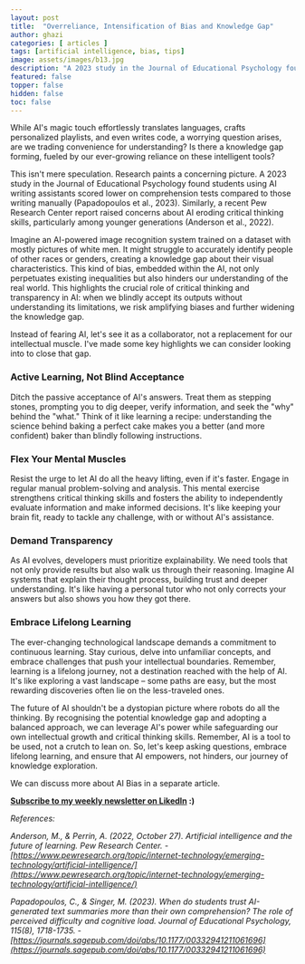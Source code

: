 ```yaml
---
layout: post
title:  "Overreliance, Intensification of Bias and Knowledge Gap"
author: ghazi
categories: [ articles ]
tags: [artificial intelligence, bias, tips]
image: assets/images/b13.jpg
description: "A 2023 study in the Journal of Educational Psychology found students using AI writing assistants scored lower on comprehension tests compared to those writing manually."
featured: false
topper: false
hidden: false
toc: false
---
```


While AI's magic touch effortlessly translates languages, crafts personalized playlists, and even writes code, a worrying question arises, are we trading convenience for understanding? Is there a knowledge gap forming, fueled by our ever-growing reliance on these intelligent tools?

This isn't mere speculation. Research paints a concerning picture. A 2023 study in the Journal of Educational Psychology found students using AI writing assistants scored lower on comprehension tests compared to those writing manually (Papadopoulos et al., 2023). Similarly, a recent Pew Research Center report raised concerns about AI eroding critical thinking skills, particularly among younger generations (Anderson et al., 2022).

Imagine an AI-powered image recognition system trained on a dataset with mostly pictures of white men. It might struggle to accurately identify people of other races or genders, creating a knowledge gap about their visual characteristics.
This kind of bias, embedded within the AI, not only perpetuates existing inequalities but also hinders our understanding of the real world. This highlights the crucial role of critical thinking and transparency in AI: when we blindly accept its outputs without understanding its limitations, we risk amplifying biases and further widening the knowledge gap.

Instead of fearing AI, let's see it as a collaborator, not a replacement for our intellectual muscle. I've made some key highlights we can consider looking into to close that gap. 

### Active Learning, Not Blind Acceptance

Ditch the passive acceptance of AI's answers. Treat them as stepping stones, prompting you to dig deeper, verify information, and seek the "why" behind the "what." Think of it like learning a recipe: understanding the science behind baking a perfect cake makes you a better (and more confident) baker than blindly following instructions.

### Flex Your Mental Muscles

Resist the urge to let AI do all the heavy lifting, even if it's faster. Engage in regular manual problem-solving and analysis. This mental exercise strengthens critical thinking skills and fosters the ability to independently evaluate information and make informed decisions. It's like keeping your brain fit, ready to tackle any challenge, with or without AI's assistance.

### Demand Transparency

As AI evolves, developers must prioritize explainability. We need tools that not only provide results but also walk us through their reasoning. Imagine AI systems that explain their thought process, building trust and deeper understanding. It's like having a personal tutor who not only corrects your answers but also shows you how they got there.

### Embrace Lifelong Learning

The ever-changing technological landscape demands a commitment to continuous learning. Stay curious, delve into unfamiliar concepts, and embrace challenges that push your intellectual boundaries. Remember, learning is a lifelong journey, not a destination reached with the help of AI. It's like exploring a vast landscape – some paths are easy, but the most rewarding discoveries often lie on the less-traveled ones.

The future of AI shouldn't be a dystopian picture where robots do all the thinking. By recognising the potential knowledge gap and adopting a balanced approach, we can leverage AI's power while safeguarding our own intellectual growth and critical thinking skills. Remember, AI is a tool to be used, not a crutch to lean on. So, let's keep asking questions, embrace lifelong learning, and ensure that AI empowers, not hinders, our journey of knowledge exploration.

We can discuss more about AI Bias in a separate article.

**[Subscribe to my weekly newsletter on LikedIn](https://www.linkedin.com/newsletters/7164151096125407232/) :)**

*References:*

*Anderson, M., & Perrin, A. (2022, October 27). Artificial intelligence and the future of learning. Pew Research Center. - [https://www.pewresearch.org/topic/internet-technology/emerging-technology/artificial-intelligence/](https://www.pewresearch.org/topic/internet-technology/emerging-technology/artificial-intelligence/)*

*Papadopoulos, C., & Singer, M. (2023). When do students trust AI-generated text summaries more than their own comprehension? The role of perceived difficulty and cognitive load. Journal of Educational Psychology, 115(8), 1718-1735. - [https://journals.sagepub.com/doi/abs/10.1177/00332941211061696](https://journals.sagepub.com/doi/abs/10.1177/00332941211061696)*